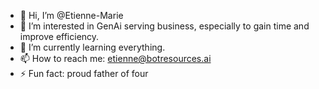 - 👋 Hi, I’m @Etienne-Marie
- 👀 I’m interested in GenAi serving business, especially to gain time and improve efficiency. 
- 🌱 I’m currently learning everything.
- 📫 How to reach me: etienne@botresources.ai
- ⚡ Fun fact: proud father of four
